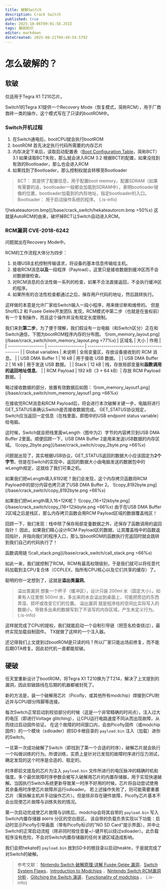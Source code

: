 ```yaml
---
title: 破解Switch
description: Crack Switch
published: true
date: 2025-10-06T09:01:58.253Z
tags: 基础知识
editor: markdown
dateCreated: 2025-08-21T04:49:54.579Z
---
```


# 怎么破解的？

## 软破
仅适用于Tegra X1 T210芯片。

Switch1的Tegra X1提供一个Recovery Mode（恢复模式，简称RCM），用于厂商救砖一类的操作，这个模式写在了只读的bootROM中。

### Switch开机过程
1. 在Switch通电后，bootCPU就会执行bootROM
2. bootROM 首先决定执行代码所需要的内存芯片
3. 内存决定下来后，读取启动配置表（[Boot Configuration Table](https://http.download.nvidia.com/tegra-public-appnotes/bct-overview.html)，简称BCT）
3.1 如果读取BCT失败，那么就会进入RCM
3.2 根据BCT的配置，如果没找到有效的Bootloader，那么也会进入RCM
4. 如果找到了Bootloader，那么控制权就会转移至Bootloader

> BCT： 其提供了配置信息，用于配置boot memory，配置SDRAM（如果有需要的话，bootloader一般都会加载到SDRAM中），表明bootloader镜像的位置，bootloader加载到的内存地址，指定bootloader的入口。
Bootloader： 用于启动操作系统的程序。
{.is-info}

![hekateautorcm.bmp](/base/crack_switch/hekateautorcm.bmp =50%x)
这就是AutoRCM的由来，破坏掉BCT让Switch自动进入RCM。

### RCM漏洞 CVE-2018-6242
问题就出在Recovery Mode中。

RCM的工作流程大体分为四步：
1. 处理USB主机控制传输请求，将设备的基本信息传输给主机。
2. 接收RCM消息**以及**一段程序（Payload），这里只是接收数据到缓冲区而不会对数据做检查。
3. 对RCM消息的合法性做一系列的检查，如果不合法直接返回，不会执行缓冲区的程序。
4. 如果所有的合法性检查都通过之后，保存用户代码的地址，然后跳转执行。

这样做的本意是允许厂家给Switch输入一段小程序，用来做诊断和维修的。
但是 ShofEL2 和 Fusée Gelée开发团队 发现，RCM模式中第二步（也就是在鉴权前）有一个复制操作，而且这个操作并没有规定长度限制。

我们来到**第二步**，为了便于理解，我们假设有一台电脑（和Switch区分）正在和Switch通信，下图为bootROM程序内存的分布图。
![rom_memory_layout.png](/base/crack_switch/rom_memory_layout.png =77%x)
| 区域名             | 大小               | 作用                                         |
| ------------------ | ------------------ | -------------------------------------------- |
| Global variables   | 未说明             | 全局变量区，存放设备接收到的 RCM 消息。     |
| USB DMA Buffer 1   | 16 kB             | 用于接收 USB 数据。                   |
| USB DMA Buffer 2   | 16 kB             | 用于发送 USB 数据。                   |
| Stack              | 12 kB              | 栈，存放局部变量和**函数调用的返回地址信息**。 |
| RCM Payload        | 192 kB（3 × 64 kB）| 存放 RCM Payload 数据。                     |

略过接收数据的部分，放置有效数据后如图：
![rom_memory_layout1.png](/base/crack_switch/rom_memory_layout1.png =66%x)

在接收完RCM消息和RCM Payload后，将会进行本次破解关键一步，电脑将进行GET_STATUS来确认Switch是否接收数据完成。
GET_STATUS协议规定，Switch应当返回一定信息（在栈里面，即图中的USB endpoint status variable）给电脑。

这时候，Switch就会把栈里面wLength（图中为2）字节的内容拷贝到USB DMA Buffer 2里面。顺便回顾一下，USB DMA Buffer 2是用来发送USB数据的内存区域。
![copy_2byte.png](/base/crack_switch/copy_2byte.png =66%x)

问题就出现了，其实根据USB协议，GET_STATUS返回的数据大小应该固定为**2个字节**。但是在Switch的实现中，返回的数据大小由电脑发送的数据包中的wLength规定，这就给了我们可乘之机。

如果我们把wLength填入8192呢？我们会发现，这个内存拷贝函数将RCM Payload中的部分内容也拷贝进了USB DMA Buffer 2。
![copy_8192byte.png](/base/crack_switch/copy_8192byte.png =66%x)

如果我们把wLength填入16+12K呢？
![copy_(16+12)kbyte.png](/base/crack_switch/copy_(16+12)kbyte.png =66%x)
由于在USB DMA Buffer 2区域之后是栈区，那么内存拷贝函数会用RCM Payload区域的数据覆盖栈区！

回顾一下，我们发现：栈中除了保存局部变量数据之外，还保存了函数调用的返回指针！
因此，如果我们精心设计RCM Payload区的数据，让其覆盖栈中的函数返回指针，并指向我们的程序入口，那么当bootROM的函数执行完返回时就会跳转到我们自己的代码执行了！

函数调用链
![call_stack.png](/base/crack_switch/call_stack.png =66%x)

如此一来，我们就控制了RCM。RCM有最高权限级别，于是我们就可以将任意代码加载到主CPU复合体（CCPLEX，指所有CPU核心以及它们共享的缓存）了。 

聪明的你一定想到了，这就是**溢出类漏洞**。
> 溢出类漏洞
想象一个杯子（缓冲区），设计只装 200ml 水（固定大小）。如果有人往里倒 500ml 水，多出来的水会溢出到桌面上，可能把旁边的东西弄湿、损坏或改变它们的位置。
溢出漏洞 就是程序给的空间比实际写入的数据小，导致多出来的数据写到了不该写的内存区域，产生未定义行为。
{.is-info}

这样就完成了CPU的提权，我们就能启动一个自制引导链（把签名检查绕过），最终实现加载自制固件。
TX就做了这样的一个注入器。

还记得我们上文提到过bootROM是只读的吗？所以厂家只能出场前修复，而不能后期OTA修复。因此初代机一直都能软破。

## 硬破
任天堂重新设计了bootROM，将Tegra X1 T210换为了T214，解决了上文提到的漏洞，因此软破路线在后期的机器都被封死了。

新的方法是，装一个破解用芯片（Picofly，或其他所有modchip）焊接到CPU附近并与CPU部分阵脚等连接。

每次Switch正常启动到校验部分的时候（这是一个非常精确的时间点），注入过大的电压（即进行Voltage glitching），让CPU运行电路速度不同从而出现故障，从而绕过启动固件验证。
在这个故障的时间窗口内，会由Picofly固件（或modchip固件）的一个模块（sdloader）把SD卡根目录的 `payload.bin` 注入（加载）进你的Switch。

一旦第一次成功破解了Switch（即找到了第一个合适的时序），破解芯片就会执行一个叫做训练的行为。所谓训练，实质上是针对已发现的故障时序进行压力测试，确定发现的这个时序是合适的、稳定的。

时序即前文提及的芯片为注入 `payload.bin` 文件所进行的电压脉冲的精确时机和强度。多个最优故障时序参数会被写入破解用芯片的内置存储器，用于实现快速破解。当因执行Switch系统更新导致某一时序不好用的时候，芯片将自动尝试使用其余备用时序使芯片故障并运行sdloader。
若上述操作失败了，则可能需要重置芯片（需拆解主机并手动操作芯片）。但是除非存在硬件故障，Picofly芯片基本不会出现使芯片故障与训练失败的情况。

第一次启动完成使芯片故障与训练后，modchip会将其自带的 `payload.bin` 写入Switch内置存储器 `BOOT0` 分区的空白扇区。
该自带的负载负责实现以下功能：启动时显示Picofly引导画面（带有Picofly标识的"NO SD Card"提示界面），并中止Switch的正常启动流程（除非同时按住音量+/-键开机以绕过sdloader）。此负载程序没有危险，不会对Switch内置存储器的任何关键区域造成影响。

我们会把hekate的 `payload.bin` 放到SD卡的根目录以启动heakte，于是就完成了对Switch的破解。

> 参考文献： [Nintendo Switch 破解原理:详解 Fusée Gelée 漏洞](https://github.com/Ginurx/fusee_gelee_explained_in_chinese)，[Switch System Flaws](https://switchbrew.org/wiki/Switch_System_Flaws)，[Introduction to Modchips](https://switch.hacks.guide/user_guide/modchip/) ，[Nintendo Switch RCM漏洞分析](https://www.bilibili.com/opus/359518805976270922)，[Glitching the Switch 演讲](https://media.ccc.de/v/c4.openchaos.2018.06.glitching-the-switch)，[Functionality of modchips](https://guide.nx-modchip.info/functionality/functionality_of_modchips) 。
{.is-info}
